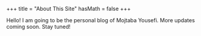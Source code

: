 +++
title = "About This Site"
hasMath = false 
+++

Hello! I am going to be the personal blog of Mojtaba Yousefi. More updates coming soon. Stay tuned!